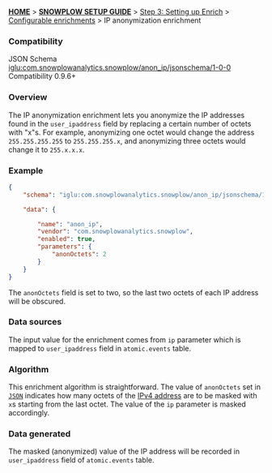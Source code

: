 <a name="top" />

[**HOME**](Home) > [**SNOWPLOW SETUP GUIDE**](Setting-up-Snowplow) > [Step 3: Setting up Enrich](Setting-up-enrich) > [Configurable enrichments](Configurable-enrichments) > IP anonymization enrichment

### Compatibility

JSON Schema   [iglu:com.snowplowanalytics.snowplow/anon_ip/jsonschema/1-0-0][schema]  
Compatibility 0.9.6+  

### Overview

The IP anonymization enrichment lets you anonymize the IP addresses found in the `user_ipaddress` field by replacing a certain number of octets with "x"s. For example, anonymizing one octet would change the address `255.255.255.255` to `255.255.255.x`, and anonymizing three octets would change it to `255.x.x.x`.

### Example

```json
{
	"schema": "iglu:com.snowplowanalytics.snowplow/anon_ip/jsonschema/1-0-0",

	"data": {

		"name": "anon_ip",
		"vendor": "com.snowplowanalytics.snowplow",
		"enabled": true,
		"parameters": {
			"anonOctets": 2
		}
	}
}
```

The `anonOctets` field is set to two, so the last two octets of each IP address will be obscured.

### Data sources

The input value for the enrichment comes from `ip` parameter which is mapped to `user_ipaddress` field in `atomic.events` table.

### Algorithm

This enrichment algorithm is straightforward. The value of `anonOctets` set in [`JSON`](https://github.com/snowplow/snowplow/blob/master/3-enrich/config/enrichments/anon_ip.json) indicates how many octets of the [IPv4 address](https://en.wikipedia.org/wiki/IPv4) are to be masked with `x`s starting from the last octet. The value of the `ip` parameter is masked accordingly.

### Data generated

The masked (anonymized) value of the IP address will be recorded in `user_ipaddress` field of `atomic.events` table.

[schema]: http://iglucentral.com/schemas/com.snowplowanalytics.snowplow/anon_ip/jsonschema/1-0-0
